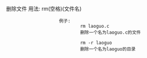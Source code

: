 删除文件 
						用法: 
								rm(空格)(文件名)
								
						例子: 
								rm laoguo.c 
								删除一个名为laoguo.c的文件
								
								rm -r laoguo 
								删除一个名为laoguo的目录